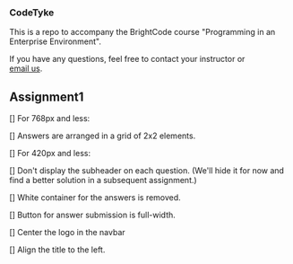 ### CodeTyke 

This is a repo to accompany the BrightCode course "Programming in an Enterprise Environment". 

If you have any questions, feel free to contact your instructor or  
[email us](mailto:info@brightcode.dev?subject=[CodeTyke]).

## Assignment1

[] For 768px and less:

[] Answers are arranged in a grid of 2x2 elements.

[] For 420px and less:

[] Don't display the subheader on each question. (We'll 
hide it for now and find a better solution in a subsequent assignment.)

[] White container for the answers is removed.

[] Button for answer submission is full-width.

[] Center the logo in the navbar

[] Align the title to the left.

